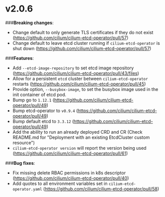 # v2.0.6

###**Breaking changes**:
 - Change default to only generate TLS certificates if they do not exist (https://github.com/cilium/cilium-etcd-operator/pull/57)
 - Change default to leave etcd cluster running if `cilium-etcd-operator` is shut down (https://github.com/cilium/cilium-etcd-operator/pull/57)

###**Features**:
 - Add `--etcd-image-repository` to set etcd image repository (https://github.com/cilium/cilium-etcd-operator/pull/43/files)
 - Allow for a persistent `etcd` cluster between `cilium-etcd-operator` restarts (https://github.com/cilium/cilium-etcd-operator/pull/45)
 - Provide option, `--busybox-image`, to set the busybox image used in the init container of etcd pod.
 - Bump go to `1.12.1` (https://github.com/cilium/cilium-etcd-operator/pull/49)
 - Bump etcd-operator to `v0.9.4` (https://github.com/cilium/cilium-etcd-operator/pull/49)
 - Bump default etcd to `3.3.12` (https://github.com/cilium/cilium-etcd-operator/pull/49)
 - Add the ability to run an already deployed CRD and CR (Check README.md for "Deployment with an existing EtcdCluster custom resource")
 - `cilium-etcd-operator version` will report the version being used  (https://github.com/cilium/cilium-etcd-operator/pull/61)
 
###**Bug fixes**:
 - Fix missing delete RBAC permissions in k8s descriptor (https://github.com/cilium/cilium-etcd-operator/pull/40)
 - Add quotes to all environment variables set in `cilium-etcd-operator.yaml` (https://github.com/cilium/cilium-etcd-operator/pull/58)